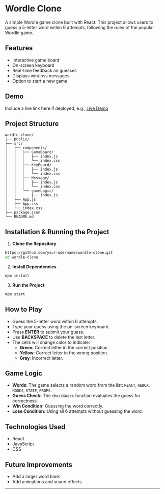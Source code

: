 # Wordle Clone

A simple Wordle game clone built with React. This project allows users to guess a 5-letter word within 6 attempts, following the rules of the popular Wordle game.

## Features

- Interactive game board
- On-screen keyboard
- Real-time feedback on guesses
- Displays win/loss messages
- Option to start a new game

## Demo

Include a live link here if deployed, e.g., [Live Demo](https://your-deployment-link.com)

## Project Structure

```
wordle-clone/
├── public/
├── src/
│   ├── components/
│   │   ├── GameBoard/
│   │   │   ├── index.js
│   │   │   └── index.css
│   │   ├── KeyBoard/
│   │   │   ├── index.js
│   │   │   └── index.css
│   │   ├── Message/
│   │   │   ├── index.js
│   │   │   └── index.css
│   │   └── gameLogic/
│   │       ├── index.js
│   ├── App.js
│   ├── App.css
│   └── index.css
├── package.json
└── README.md
```

##  Installation & Running the Project

1. **Clone the Repository**

```bash
https://github.com/your-username/wordle-clone.git
cd wordle-clone
```

2. **Install Dependencies**

```bash
npm install
```

3. **Run the Project**

```bash
npm start
```

## How to Play

- Guess the 5-letter word within 6 attempts.
- Type your guess using the on-screen keyboard.
- Press **ENTER** to submit your guess.
- Use **BACKSPACE** to delete the last letter.
- The cells will change color to indicate:
  - **Green**: Correct letter in the correct position.
  - **Yellow**: Correct letter in the wrong position.
  - **Gray**: Incorrect letter.

## Game Logic

- **Words:** The game selects a random word from the list: `REACT`, `REDUX`, `HOOKS`, `STATE`, `PROPS`.
- **Guess Check:** The `checkGuess` function evaluates the guess for correctness.
- **Win Condition:** Guessing the word correctly.
- **Lose Condition:** Using all 6 attempts without guessing the word.

## Technologies Used

- React
- JavaScript
- CSS

## Future Improvements

- Add a larger word bank
- Add animations and sound effects
---


